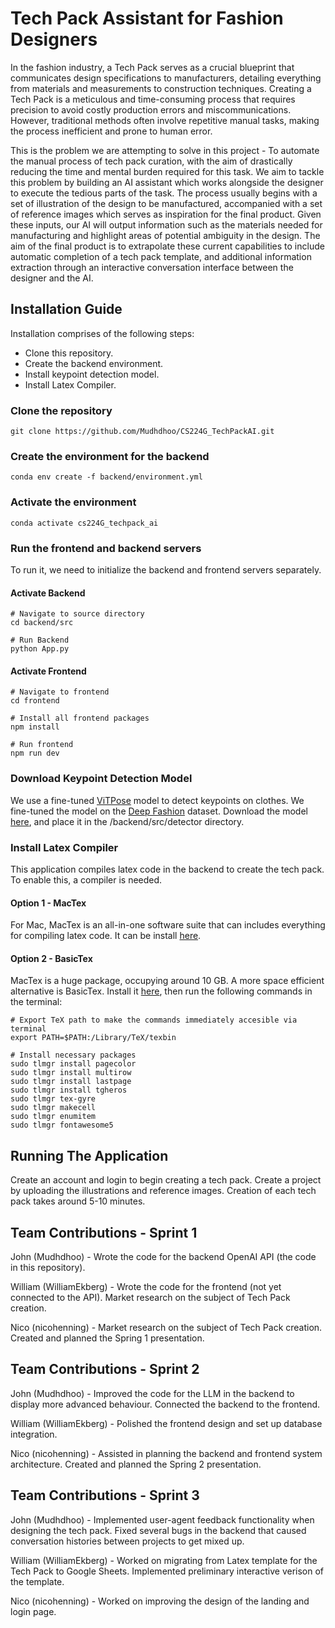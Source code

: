 # Tech Pack Assistant for Fashion Designers

In the fashion industry, a Tech Pack serves as a crucial blueprint that communicates design specifications to manufacturers, detailing everything from materials and measurements to construction techniques. Creating a Tech Pack is a meticulous and time-consuming process that requires precision to avoid costly production errors and miscommunications. However, traditional methods often involve repetitive manual tasks, making the process inefficient and prone to human error. 

This is the problem we are attempting to solve in this project - To automate the manual process of tech pack curation, with the aim of drastically reducing the time and mental burden required for this task. We aim to tackle this problem by building an AI assistant which works alongside the designer to execute the tedious parts of the task. The process usually begins with a set of illustration of the design to be manufactured, accompanied with a set of reference images which serves as inspiration for the final product. Given these inputs, our AI will output information such as the materials needed for manufacturing and highlight areas of potential ambiguity in the design. The aim of the final product is to extrapolate these current capabilities to include automatic completion of a tech pack template, and additional information extraction through an interactive conversation interface between the designer and the AI.

## Installation Guide
Installation comprises of the following steps:
* Clone this repository.
* Create the backend environment.
* Install keypoint detection model.
* Install Latex Compiler.
  
### Clone the repository
```
git clone https://github.com/Mudhdhoo/CS224G_TechPackAI.git
```
### Create the environment for the backend
```
conda env create -f backend/environment.yml
```

### Activate the environment
```
conda activate cs224G_techpack_ai
```
### Run the frontend and backend servers
To run it, we need to initialize the backend and frontend servers separately.

#### Activate Backend
```
# Navigate to source directory
cd backend/src
```
```
# Run Backend
python App.py
```

#### Activate Frontend
```
# Navigate to frontend
cd frontend
```
```
# Install all frontend packages
npm install
```
```
# Run frontend
npm run dev
```

### Download Keypoint Detection Model
We use a fine-tuned [ViTPose](https://arxiv.org/abs/2204.12484) model to detect keypoints on clothes. We fine-tuned the model on the [Deep Fashion](https://mmlab.ie.cuhk.edu.hk/projects/DeepFashion.html) dataset. Download the model [here](https://drive.google.com/drive/folders/1mJlOkhoSKFrPDZHlxY2iMQ7UqbmJyT8L?usp=sharing), and place it in the /backend/src/detector directory.

### Install Latex Compiler
This application compiles latex code in the backend to create the tech pack. To enable this, a compiler is needed.
#### Option 1 - MacTex
For Mac, MacTex is an all-in-one software suite that can includes everything for compiling latex code. It can be install [here](https://www.tug.org/mactex/).

#### Option 2 - BasicTex
MacTex is a huge package, occupying around 10 GB. A more space efficient alternative is BasicTex. Install it [here](https://www.tug.org/mactex/morepackages.html), then run the following commands in the terminal:
```
# Export TeX path to make the commands immediately accesible via terminal
export PATH=$PATH:/Library/TeX/texbin
```
```
# Install necessary packages
sudo tlmgr install pagecolor
sudo tlmgr install multirow
sudo tlmgr install lastpage
sudo tlmgr install tgheros
sudo tlmgr tex-gyre
sudo tlmgr makecell
sudo tlmgr enumitem
sudo tlmgr fontawesome5
```

## Running The Application
Create an account and login to begin creating a tech pack. Create a project by uploading the illustrations and reference images. Creation of each tech pack takes around 5-10 minutes.

## Team Contributions - Sprint 1

John (Mudhdhoo) - Wrote the code for the backend OpenAI API (the code in this repository).

William (WilliamEkberg) - Wrote the code for the frontend (not yet connected to the API). Market research on the subject of Tech Pack creation.

Nico (nicohenning) - Market research on the subject of Tech Pack creation. Created and planned the Spring 1 presentation.

## Team Contributions - Sprint 2

John (Mudhdhoo) - Improved the code for the LLM in the backend to display more advanced behaviour. Connected the backend to the frontend.

William (WilliamEkberg) - Polished the frontend design and set up database integration.

Nico (nicohenning) - Assisted in planning the backend and frontend system architecture. Created and planned the Spring 2 presentation.

## Team Contributions - Sprint 3

John (Mudhdhoo) - Implemented user-agent feedback functionality when designing the tech pack. Fixed several bugs in the backend that caused conversation histories between projects to get mixed up.

William (WilliamEkberg) - Worked on migrating from Latex template for the Tech Pack to Google Sheets. Implemented preliminary interactive verison of the template. 

Nico (nicohenning) - Worked on improving the design of the landing and login page.
